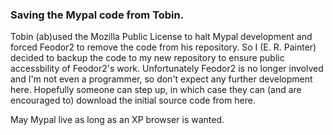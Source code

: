 ### Saving the Mypal code from Tobin.

Tobin (ab)used the Mozilla Public License to halt Mypal development and forced
Feodor2 to remove the code from his repository. So I (E. R. Painter) decided to backup
the code to my new repository to ensure public accessbility of Feodor2's work. Unfortunately
Feodor2 is no longer involved and I'm not even a programmer, so don't expect any
further development here. Hopefully someone can step up, in which case they can (and are encouraged to) download
the initial source code from here.

May Mypal live as long as an XP browser is wanted.